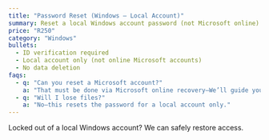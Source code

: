 ```yaml
---
title: "Password Reset (Windows — Local Account)"
summary: Reset a local Windows account password (not Microsoft online).
price: "R250"
category: "Windows"
bullets:
  - ID verification required
  - Local account only (not online Microsoft accounts)
  - No data deletion
faqs:
  - q: "Can you reset a Microsoft account?"
    a: "That must be done via Microsoft online recovery—We’ll guide you."
  - q: "Will I lose files?"
    a: "No—this resets the password for a local account only."
---
```

Locked out of a local Windows account? We can safely restore access.
